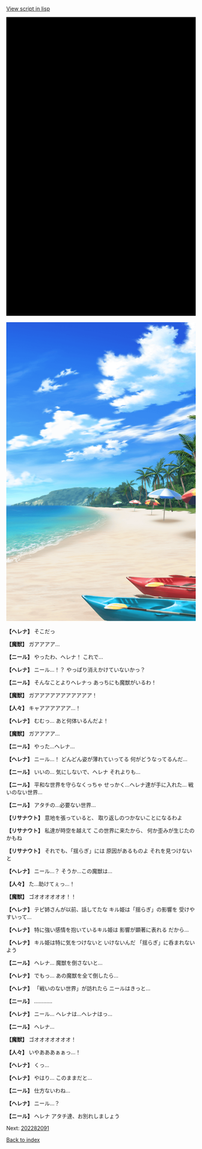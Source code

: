 [View script in lisp](../scripts/202282083.txt)

![bg_black.png](../images/backgrounds/bg_black.png)

![beach.png](../images/backgrounds/beach.png)

**【ヘレナ】**
そこだっ

**【魔獣】**
ガアアアア…

**【ニール】**
やったわ、ヘレナ！
これで…

**【ヘレナ】**
ニール…！？
やっぱり消えかけていないかっ？

**【ニール】**
そんなことよりヘレナっ
あっちにも魔獣がいるわ！

**【魔獣】**
ガアアアアアアアアアアア！

**【人々】**
キャアアアアアア…！

**【ヘレナ】**
むむっ…
あと何体いるんだよ！

**【魔獣】**
ガアアアア…

**【ニール】**
やった…ヘレナ…

**【ヘレナ】**
ニール…！
どんどん姿が薄れていってる
何がどうなってるんだ…

**【ニール】**
いいの…
気にしないで、ヘレナ
それよりも…

**【ニール】**
平和な世界を守らなくっちゃ
せっかく…ヘレナ達が手に入れた…
戦いのない世界…

**【ニール】**
アタチの…必要ない世界…

**【リサナウト】**
意地を張っていると、
取り返しのつかないことになるわよ

**【リサナウト】**
私達が時空を越えて
この世界に来たから、
何か歪みが生じたのかもね

**【リサナウト】**
それでも、「揺らぎ」には
原因があるものよ
それを見つけないと

**【ヘレナ】**
ニール…？
そうか…この魔獣は…

**【人々】**
た…助けてぇっ…！

**【魔獣】**
ゴオオオオオオ！！

**【ヘレナ】**
テピ姉さんが以前、話してたな
キル姫は「揺らぎ」の影響を
受けやすいって…

**【ヘレナ】**
特に強い感情を抱いているキル姫は
影響が顕著に表れる
だから…

**【ヘレナ】**
キル姫は特に気をつけないと
いけないんだ
「揺らぎ」に呑まれないよう

**【ニール】**
ヘレナ…
魔獣を倒さないと…

**【ヘレナ】**
でもっ…
あの魔獣を全て倒したら…

**【ヘレナ】**
「戦いのない世界」が訪れたら
ニールはきっと…

**【ニール】**
…………

**【ヘレナ】**
ニール…
ヘレナは…ヘレナはっ…

**【ニール】**
ヘレナ…

**【魔獣】**
ゴオオオオオオオ！

**【人々】**
いやあああぁぁっ…！

**【ヘレナ】**
くっ…

**【ヘレナ】**
やはり…
このままだと…

**【ニール】**
仕方ないわね…

**【ヘレナ】**
ニール…？

**【ニール】**
ヘレナ
アタチ達、お別れしましょう


Next: [202282091](202282091.md)

[Back to index](index.md)
